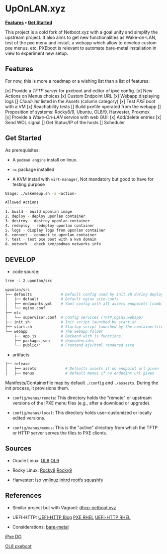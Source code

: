 # UpOnLAN.xyz

**[Features](#features) • [Get Started](#get-started)**

This project is a cold fork of Netboot.xyz with a goal unify and simplify the upstream project. It also aims to get new functionalities as Wake-on-LAN, test of the pxe menu and install, a webapp which allow to develop custom pxe menus, etc.
PXEboot is relevant to automate bare-metal installation in view to experiment new setup.

## Features

For now, this is more a roadmap or a wishing list than a list of features:

[x] Provide a *TFTP server* for pxeboot and editor of ipxe config.
[x] New Actions on Menus choices
[x] Custom Endpoint URL
[x] Webapp displaying logs
[] *Cloud-init* listed in the Assets (column category)
[x] Test *PXE boot* with a VM
[x] Reachability tests
[] Build pxefile operated from the webapp
[] Proposition of systems: Rocky8/9, Ubuntu, OL8/9, Harvester, Proxmox   
[x] Provide a *Wake-On-LAN* service with web GUI:
    [x] Add/delete entries
    [x] Send WOL signal
    [] Get Status/IP of the hosts
    [] Scheduler

## Get Started

As prerequisites:

* A `podman engine` install on linux.

* `nc` package installed

* A KVM install with `virt-manager`, Not mandatory but good to have for testing purpose 

```bash
Usage: ./wakemeup.sh -a <action>

Allowed Actions
---------------
1. build - build uponlan image
2. deploy - deploy uponlan container
3. destroy - destroy uponlan container
4. redeploy - redeploy uponlan container
5. logs - display logs from uponlan container
6. connect - connect to uponlan container
7. test - test pxe boot with a kvm domain
8. network - check kvm/podman networks info
```

## DEVELOP 

* code source:

```bash
tree -L 2 uponlan/src

uponlan/src
├── defaults             # Default config used by init.sh during deployement
│   ├── default          # Default nginx site-confs
│   ├── endpoints.yml    # Yaml config with all assets endpoints (combine with env ENDPOINT_URL)provided 
│   └── nginx.conf
├── etc
│   └── supervisor.conf  # Config services (TFTP,nginx,webapp)
├── init.sh              # Init script launched by start.sh
├── start.sh             # Startup script launched by the containerfile 
└── webapp               # The webapp folder
    ├── app.js           # Backend with js functions. 
    ├── package.json     # dependencides
    └── public/*         # Frontend ejs/html rendered site
```

* artifacts

```bash
├── release
│   ├── assets             # Defaults assets if no endpoint url given
│   ├── menus              # Default menus if no endpoint url given
```

Manifests/Containerfile map by default `./config` and `./assests`. During the init process, it provisions them.

- `config/menus/remote`: This directory holds the "remote" or upstream versions of the iPXE menu files (e.g., after a download or upgrade).

- `config/menus/local`: This directory holds user-customized or locally edited versions.

- `config/menus/menus`: This is the "active" directory from which the TFTP or HTTP server serves the files to PXE clients.



## Sources 

* Oracle Linux:
[OL8](https://yum.oracle.com/ISOS/OracleLinux/OL8/u10/x86_64/OracleLinux-R8-U10-x86_64-boot.iso)
[OL9](https://yum.oracle.com/ISOS/OracleLinux/OL9/u5/x86_64/OracleLinux-R9-U5-x86_64-dvd.iso)


* Rocky Linux:
[Rocky8](https://download.rockylinux.org/pub/rocky/8/isos/x86_64/Rocky-8.10-x86_64-boot.iso)
[Rocky9](https://download.rockylinux.org/pub/rocky/9/isos/x86_64/Rocky-9.5-x86_64-boot.iso)


* Harvester:
[iso](https://releases.rancher.com/harvester/v1.5.0/harvester-v1.5.0-amd64.iso)
[vmlinuz](https://releases.rancher.com/harvester/v1.5.0/harvester-v1.5.0-vmlinuz-amd64)
[initrd](https://releases.rancher.com/harvester/v1.5.0/harvester-v1.5.0-initrd-amd64)
[rootfs](https://releases.rancher.com/harvester/v1.5.0/harvester-v1.5.0-rootfs-amd64.squashfs)
[squashfs](https://releases.rancher.com/harvester/v1.5.0/harvester-v1.5.0-rootfs-amd64.squashfs)


## References

* Similar project but with Vagrant:
[dhcp-netboot.xyz](https://github.com/samdbmg/dhcp-netboot.xyz)

* UEFI-HTTP:
[UEFI-HTTP Blog](https://mrguitar.net/blog/?p=2300)
[PXE RHEL](https://developers.redhat.com/articles/2024/08/20/bare-metal-deployments-image-mode-rhel#prepare_a_pxe_environment)
[UEFI-HTTP RHEL](https://developers.redhat.com/articles/2024/08/20/bare-metal-deployments-image-mode-rhel#bonus__forget_tftp_uefi_http_boot_is_better)

* Considerations:
[bare-metal](https://www.jimangel.io/posts/automate-ubuntu-22-04-lts-bare-metal/)

[iPxe DO](https://www.digitalocean.com/community/tutorials/bare-metal-provisioning-with-pxe-and-ipxe)

[OL8 pxeboot](https://github.com/laspavel/pxe-boot)
